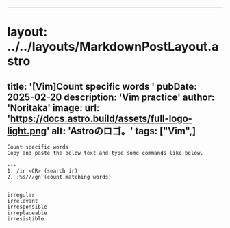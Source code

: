 
---
# layout: ../../layouts/MarkdownPostLayout.astro
title: '[Vim]Count specific words
'
pubDate: 2025-02-20
description: 'Vim practice'
author: 'Noritaka'
image:
    url: 'https://docs.astro.build/assets/full-logo-light.png'
    alt: 'Astroのロゴ。'
tags: ["Vim",]
---


```
Count specific words
Copy and paste the below text and type some commands like below.

---
1. /ir <CR> (search ir)
2. :%s///gn (count matching words)
---

irregular
irrelevant
irresponsible
irreplaceable
irresistible
```
